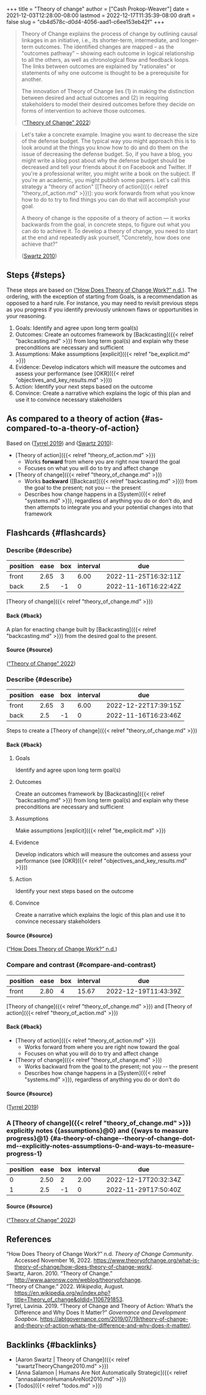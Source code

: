 +++
title = "Theory of change"
author = ["Cash Prokop-Weaver"]
date = 2021-12-03T12:28:00-08:00
lastmod = 2022-12-17T11:35:39-08:00
draft = false
slug = "cb4d578c-d0d4-4056-aad1-c6ee153eb42f"
+++

> Theory of Change explains the process of change by outlining causal linkages in an initiative, i.e., its shorter-term, intermediate, and longer-term outcomes. The identified changes are mapped – as the "outcomes pathway" – showing each outcome in logical relationship to all the others, as well as chronological flow and feedback loops. The links between outcomes are explained by "rationales" or statements of why one outcome is thought to be a prerequisite for another.
>
> The innovation of Theory of Change lies (1) in making the distinction between desired and actual outcomes and (2) in requiring stakeholders to model their desired outcomes before they decide on forms of intervention to achieve those outcomes.
>
> (<a href="#citeproc_bib_item_3">“Theory of Change” 2022</a>)

<!--quoteend-->

> Let's take a concrete example. Imagine you want to decrease the size of the defense budget. The typical way you might approach this is to look around at the things you know how to do and do them on the issue of decreasing the defense budget. So, if you have a blog, you might write a blog post about why the defense budget should be decreased and tell your friends about it on Facebook and Twitter. If you're a professional writer, you might write a book on the subject. If you're an academic, you might publish some papers. Let's call this strategy a "theory of action" [[Theory of action]({{< relref "theory_of_action.md" >}})]: you work forwards from what you know how to do to try to find things you can do that will accomplish your goal.
>
> A theory of change is the opposite of a theory of action — it works backwards from the goal, in concrete steps, to figure out what you can do to achieve it. To develop a theory of change, you need to start at the end and repeatedly ask yourself, "Concretely, how does one achieve that?"
>
> (<a href="#citeproc_bib_item_2">Swartz 2010</a>)


## Steps {#steps}

These steps are based on (<a href="#citeproc_bib_item_1">“How Does Theory of Change Work?” n.d.</a>). The ordering, with the exception of starting from Goals, is a recommendation as opposed to a hard rule. For instance, you may need to revisit previous steps as you progress if you identify previously unknown flaws or opportunities in your reasoning.

1.  Goals: Identify and agree upon long term goal(s)
2.  Outcomes: Create an outcomes framework by [Backcasting]({{< relref "backcasting.md" >}}) from long term goal(s) and explain why these preconditions are necessary and sufficient
3.  Assumptions: Make assumptions [explicit]({{< relref "be_explicit.md" >}})
4.  Evidence: Develop indicators which will measure the outcomes and assess your performance (see [OKR]({{< relref "objectives_and_key_results.md" >}}))
5.  Action: Identify your next steps based on the outcome
6.  Convince: Create a narrative which explains the logic of this plan and use it to convince necessary stakeholders


## As compared to a theory of action {#as-compared-to-a-theory-of-action}

Based on (<a href="#citeproc_bib_item_4">Tyrrel 2019</a>) and (<a href="#citeproc_bib_item_2">Swartz 2010</a>):

-   [Theory of action]({{< relref "theory_of_action.md" >}})
    -   Works **forward** from where you are right now toward the goal
    -   Focuses on what you will do to try and affect change
-   [Theory of change]({{< relref "theory_of_change.md" >}})
    -   Works **backward** ([Backcast]({{< relref "backcasting.md" >}})) from the goal to the present; not you -- the present
    -   Describes how change happens in a [System]({{< relref "systems.md" >}}), regardless of anything you do or don't do, and then attempts to integrate you and your potential changes into that framework


## Flashcards {#flashcards}


### Describe {#describe}

| position | ease | box | interval | due                  |
|----------|------|-----|----------|----------------------|
| front    | 2.65 | 3   | 6.00     | 2022-11-25T16:32:11Z |
| back     | 2.5  | -1  | 0        | 2022-11-16T16:22:42Z |

[Theory of change]({{< relref "theory_of_change.md" >}})


#### Back {#back}

A plan for enacting change built by [Backcasting]({{< relref "backcasting.md" >}}) from the desired goal to the present.


#### Source {#source}

(<a href="#citeproc_bib_item_3">“Theory of Change” 2022</a>)


### Describe {#describe}

| position | ease | box | interval | due                  |
|----------|------|-----|----------|----------------------|
| front    | 2.65 | 3   | 6.00     | 2022-12-22T17:39:15Z |
| back     | 2.5  | -1  | 0        | 2022-11-16T16:23:46Z |

Steps to create a [Theory of change]({{< relref "theory_of_change.md" >}})


#### Back {#back}

1.  Goals

    Identify and agree upon long term goal(s)

2.  Outcomes

    Create an outcomes framework by [Backcasting]({{< relref "backcasting.md" >}}) from long term goal(s) and explain why these preconditions are necessary and sufficient

3.  Assumptions

    Make assumptions [explicit]({{< relref "be_explicit.md" >}})

4.  Evidence

    Develop indicators which will measure the outcomes and assess your performance (see [OKR]({{< relref "objectives_and_key_results.md" >}}))

5.  Action

    Identify your next steps based on the outcome

6.  Convince

    Create a narrative which explains the logic of this plan and use it to convince necessary stakeholders


#### Source {#source}

(<a href="#citeproc_bib_item_1">“How Does Theory of Change Work?” n.d.</a>)


### Compare and contrast {#compare-and-contrast}

| position | ease | box | interval | due                  |
|----------|------|-----|----------|----------------------|
| front    | 2.80 | 4   | 15.67    | 2022-12-19T11:43:39Z |

[Theory of change]({{< relref "theory_of_change.md" >}}) and [Theory of action]({{< relref "theory_of_action.md" >}})


#### Back {#back}

-   [Theory of action]({{< relref "theory_of_action.md" >}})
    -   Works forward from where you are right now toward the goal
    -   Focuses on what you will do to try and affect change
-   [Theory of change]({{< relref "theory_of_change.md" >}})
    -   Works backward from the goal to the present; not you -- the present
    -   Describes how change happens in a [System]({{< relref "systems.md" >}}), regardless of anything you do or don't do


#### Source {#source}

(<a href="#citeproc_bib_item_4">Tyrrel 2019</a>)


### A [Theory of change]({{< relref "theory_of_change.md" >}}) explicitly notes {{assumptions}@0} and {{ways to measure progress}@1} {#a-theory-of-change--theory-of-change-dot-md--explicitly-notes-assumptions-0-and-ways-to-measure-progress-1}

| position | ease | box | interval | due                  |
|----------|------|-----|----------|----------------------|
| 0        | 2.50 | 2   | 2.00     | 2022-12-17T20:32:34Z |
| 1        | 2.5  | -1  | 0        | 2022-11-29T17:50:40Z |


#### Source {#source}

(<a href="#citeproc_bib_item_3">“Theory of Change” 2022</a>)

## References

<style>.csl-entry{text-indent: -1.5em; margin-left: 1.5em;}</style><div class="csl-bib-body">
  <div class="csl-entry"><a id="citeproc_bib_item_1"></a>“How Does Theory of Change Work?” n.d. <i>Theory of Change Community</i>. Accessed November 16, 2022. <a href="https://www.theoryofchange.org/what-is-theory-of-change/how-does-theory-of-change-work/">https://www.theoryofchange.org/what-is-theory-of-change/how-does-theory-of-change-work/</a>.</div>
  <div class="csl-entry"><a id="citeproc_bib_item_2"></a>Swartz, Aaron. 2010. “Theory of Change.” <a href="http://www.aaronsw.com/weblog/theoryofchange">http://www.aaronsw.com/weblog/theoryofchange</a>.</div>
  <div class="csl-entry"><a id="citeproc_bib_item_3"></a>“Theory of Change.” 2022. <i>Wikipedia</i>, August. <a href="https://en.wikipedia.org/w/index.php?title=Theory_of_change&oldid=1106791853">https://en.wikipedia.org/w/index.php?title=Theory_of_change&#38;oldid=1106791853</a>.</div>
  <div class="csl-entry"><a id="citeproc_bib_item_4"></a>Tyrrel, Lavinia. 2019. “Theory of Change and Theory of Action: What’s the Difference and Why Does It Matter?” <i>Governance and Development Soapbox</i>. <a href="https://abtgovernance.com/2019/07/19/theory-of-change-and-theory-of-action-whats-the-difference-and-why-does-it-matter/">https://abtgovernance.com/2019/07/19/theory-of-change-and-theory-of-action-whats-the-difference-and-why-does-it-matter/</a>.</div>
</div>


## Backlinks {#backlinks}

-   [Aaron Swartz | Theory of Change]({{< relref "swartzTheoryChange2010.md" >}})
-   [Anna Salamon | Humans Are Not Automatically Strategic]({{< relref "annasalamonHumansAreNot2010.md" >}})
-   [Todos]({{< relref "todos.md" >}})

